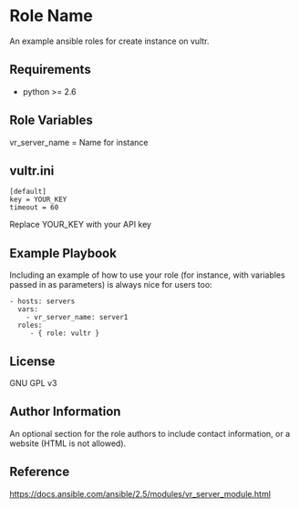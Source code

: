 Role Name
=========

An example ansible roles for create instance on vultr.

Requirements
------------

- python >= 2.6

Role Variables
--------------

vr_server_name = Name for instance

vultr.ini
--------------
```
[default]
key = YOUR_KEY
timeout = 60
```

Replace YOUR_KEY with your API key


Example Playbook
----------------

Including an example of how to use your role (for instance, with variables passed in as parameters) is always nice for users too:

    - hosts: servers
      vars:
        - vr_server_name: server1
      roles:
         - { role: vultr }

License
-------

GNU GPL v3


Author Information
------------------

An optional section for the role authors to include contact information, or a website (HTML is not allowed).



Reference
------------------

https://docs.ansible.com/ansible/2.5/modules/vr_server_module.html
